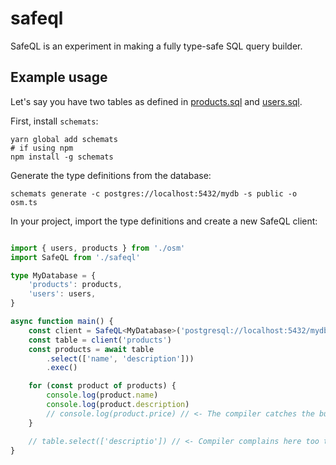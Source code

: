 # safeql

SafeQL is an experiment in making a fully type-safe SQL query builder.

## Example usage

Let's say you have two tables as defined in [products.sql](./tests/sql/products.sql) and [users.sql](./tests/sql/users.sql).

First, install `schemats`:

	yarn global add schemats
	# if using npm
	npm install -g schemats

Generate the type definitions from the database:

	schemats generate -c postgres://localhost:5432/mydb -s public -o osm.ts

In your project, import the type definitions and create a new SafeQL client:

```typescript

import { users, products } from './osm'
import SafeQL from './safeql'

type MyDatabase = {
	'products': products,
	'users': users,
}

async function main() {
	const client = SafeQL<MyDatabase>('postgresql://localhost:5432/mydb')
	const table = client('products')
	const products = await table
		.select(['name', 'description']))
		.exec()

	for (const product of products) {
		console.log(product.name)
		console.log(product.description)
		// console.log(product.price) // <- The compiler catches the bug for us! We didn't select the 'price' field
	}

	// table.select(['descriptio']) // <- Compiler complains here too that 'descriptio' is not a valid column :)
}
```






